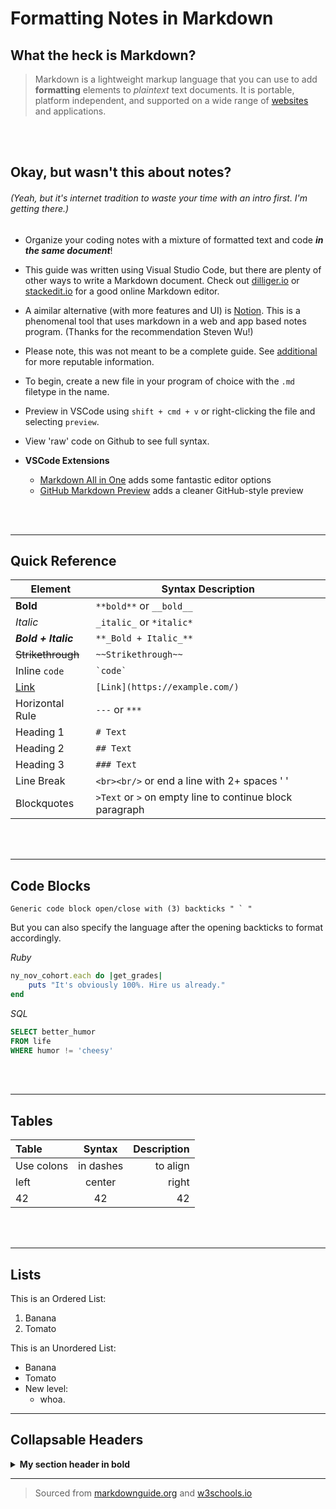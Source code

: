 
# Formatting Notes in Markdown

## What the heck is Markdown?
>Markdown is a lightweight markup language that you can use to add **formatting** elements to _plaintext_ text documents. It is portable, platform independent, and supported on a wide range of [websites](https://www.markdownguide.org/tools/reddit/) and applications. 

<br><br/>

## Okay, but wasn't this about notes?

  ###### (Yeah, but it's internet tradition to waste your time with an intro first. I'm getting there.)   


  - Organize your coding notes with a mixture of formatted text and code **_in the same document_**!

  - This guide was written using Visual Studio Code, but there are plenty of other ways to write a Markdown document. Check out [dilliger.io](https://dillinger.io/) or [stackedit.io](https://stackedit.io/) for a good online Markdown editor.

  - A aimilar alternative (with more features and UI) is [Notion](notion.so).  This is a phenomenal tool that uses markdown in a web and app based notes program.  (Thanks for the recommendation Steven Wu!)
  
  - Please note, this was not meant to be a complete guide.  See [additional](https://www.google.com/search?q=markdown+guide&sxsrf=AOaemvI5q5O4VGw7nnrrLaE8ombY2FFojA%3A1641669210757&ei=WuLZYf7ZLdOpptQPy4iveA&ved=0ahUKEwj-7pSx7qL1AhXTlIkEHUvECw8Q4dUDCA8&uact=5&oq=markdown+guide&gs_lcp=Cgdnd3Mtd2l6EAMyBAgjECcyBQgAEJECMgoILhCABBCHAhAUMgUIABCRAjIFCAAQkQIyBQgAEIAEMgUIABCABDIFCAAQgAQyBQgAEIAEMgUIABCABDoHCAAQRxCwAzoKCAAQgAQQhwIQFDoNCAAQgAQQhwIQsQMQFDoICAAQgAQQsQNKBAhBGABKBAhGGABQ8A1Y5iBgvyFoAXACeACAAUWIAasEkgEBOZgBAKABAcgBCMABAQ&sclient=gws-wiz) for more reputable information.  

  - To begin, create a new file in your program of choice with the `.md` filetype in the name.  
  
  - Preview in VSCode using ` shift + cmd + v ` or right-clicking the file and selecting `preview`.

  - View 'raw' code on Github to see full syntax.

  - **VSCode Extensions** 
      - [Markdown All in One](https://marketplace.visualstudio.com/items?itemName=yzhang.markdown-all-in-one) adds some fantastic editor options 
      - [GitHub Markdown Preview](https://marketplace.visualstudio.com/items?itemName=bierner.github-markdown-preview) adds a cleaner GitHub-style preview    

<br><br/>

------


## Quick Reference

| Element | Syntax Description |
| ----------- | ----------- |
| **Bold** |  `**bold**` or `__bold__`   |
| _Italic_ | `_italic_` or `*italic*` |
| **_Bold + Italic_** | `**_Bold + Italic_**` |
| ~~Strikethrough~~ | `~~Strikethrough~~` |
| Inline `code` | `` `code` `` |
| [Link](https://example.com/) | `[Link](https://example.com/)` |
| Horizontal Rule | `---` or `***` |
| Heading 1 | `# Text` |
| Heading 2 | `## Text` |
| Heading 3 | `### Text` |
| Line Break | `<br><br/>` or end a line with 2+ spaces '  ' | 
| Blockquotes | `>Text` or `>` on empty line to continue block paragraph |  

<br><br/>

-----

## Code Blocks

```
Generic code block open/close with (3) backticks " ` "
```
But you can also specify the language after the opening backticks to format accordingly.

_Ruby_
```Ruby
ny_nov_cohort.each do |get_grades|
    puts "It's obviously 100%. Hire us already."
end
```

_SQL_
```SQL
SELECT better_humor
FROM life
WHERE humor != 'cheesy'
```
<br><br/>

------


## Tables 

| Table | Syntax | Description | 
| :------ | :------: | ------: |
| Use colons  | in dashes | to align | 
| left | center | right |
| 42 | 42 | 42 |

<br><br/>

--------


## Lists

This is an Ordered List:
  1. Banana
  2. Tomato

This is an Unordered List:
  - Banana
  - Tomato
  - New level:
      - whoa.



-----


## Collapsable Headers

<details>
<summary><b>My section header in bold</b></summary>

Any folded content here. It requires an empty line just above it.

</details>

--- 

> Sourced from [markdownguide.org](https://www.markdownguide.org/) and [w3schools.io](https://www.w3schools.io/file/markdown-introduction/)

